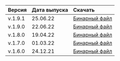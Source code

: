 Версия | Дата выпуска | Скачать
:--- | :--- | :---
v.1.9.1 | 25.06.22 | [Бинарный файл](https://storage.yandexcloud.net/yandexcloud-ydb/release/1.9.1/darwin/arm64/ydb)
v.1.9.0 | 22.06.22 | [Бинарный файл](https://storage.yandexcloud.net/yandexcloud-ydb/release/1.9.0/darwin/arm64/ydb)
v.1.8.0 | 19.04.22 | [Бинарный файл](https://storage.yandexcloud.net/yandexcloud-ydb/release/1.8.0/darwin/arm64/ydb)
v.1.7.0 | 01.03.22 | [Бинарный файл](https://storage.yandexcloud.net/yandexcloud-ydb/release/1.7.0/darwin/arm64/ydb)
v.1.6.0 | 24.12.21 | [Бинарный файл](https://storage.yandexcloud.net/yandexcloud-ydb/release/1.6.0/darwin/arm64/ydb)
